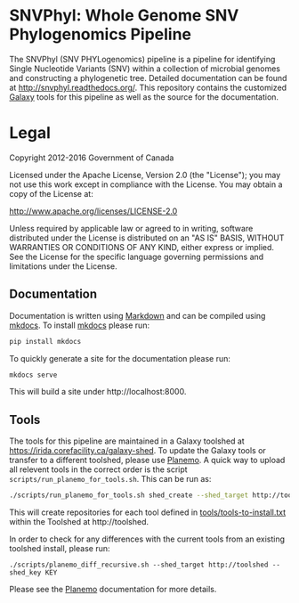 # SNVPhyl: Whole Genome SNV Phylogenomics Pipeline

The SNVPhyl (SNV PHYLogenomics) pipeline is a pipeline for identifying Single Nucleotide Variants (SNV) within a collection of microbial genomes and constructing a phylogenetic tree.  Detailed documentation can be found at http://snvphyl.readthedocs.org/.  This repository contains the customized [Galaxy][] tools for this pipeline as well as the source for the documentation.

# Legal

Copyright 2012-2016 Government of Canada

Licensed under the Apache License, Version 2.0 (the "License"); you may not use
this work except in compliance with the License. You may obtain a copy of the
License at:

http://www.apache.org/licenses/LICENSE-2.0

Unless required by applicable law or agreed to in writing, software distributed
under the License is distributed on an "AS IS" BASIS, WITHOUT WARRANTIES OR
CONDITIONS OF ANY KIND, either express or implied. See the License for the
specific language governing permissions and limitations under the License.

## Documentation

Documentation is written using [Markdown][] and can be compiled using [mkdocs][].  To install [mkdocs][] please run:

```bash
pip install mkdocs
```

To quickly generate a site for the documentation please run:

```bash
mkdocs serve
```

This will build a site under http://localhost:8000.

## Tools

The tools for this pipeline are maintained in a Galaxy toolshed at <https://irida.corefacility.ca/galaxy-shed>.  To update the Galaxy tools or transfer to a different toolshed, please use [Planemo][].  A quick way to upload all relevent tools in the correct order is the script `scripts/run_planemo_for_tools.sh`.  This can be run as:

```bash
./scripts/run_planemo_for_tools.sh shed_create --shed_target http://toolshed --shed_key KEY --message 'message'
```

This will create repositories for each tool defined in [tools/tools-to-install.txt][] within the Toolshed at http://toolshed.

In order to check for any differences with the current tools from an existing toolshed install, please run:

```
./scripts/planemo_diff_recursive.sh --shed_target http://toolshed --shed_key KEY
```

Please see the [Planemo][] documentation for more details.

[Galaxy]: http://galaxyproject.org/
[Markdown]: http://daringfireball.net/projects/markdown/syntax
[mkdocs]: http://www.mkdocs.org
[Install Tools in Local Toolshed]: InstallLocalToolshed.md
[Planemo]: http://planemo.readthedocs.org/
[tools/tools-to-install.txt]: tools/tools-to-install.txt
